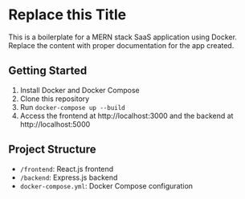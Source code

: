 # Replace this Title 

This is a boilerplate for a MERN stack SaaS application using Docker. Replace the content with proper documentation for the app created.

## Getting Started

1. Install Docker and Docker Compose
2. Clone this repository
3. Run `docker-compose up --build`
4. Access the frontend at http://localhost:3000 and the backend at http://localhost:5000

## Project Structure

- `/frontend`: React.js frontend
- `/backend`: Express.js backend
- `docker-compose.yml`: Docker Compose configuration
